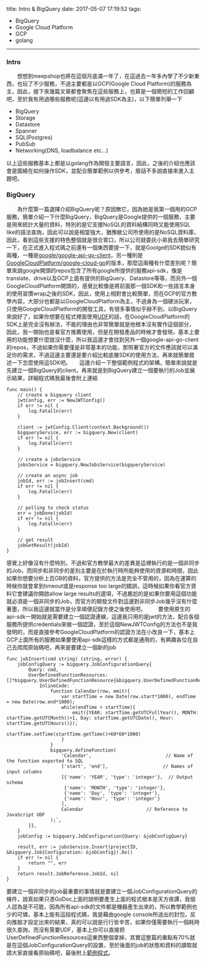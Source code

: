 title: Intro & BigQuery
date: 2017-05-07 17:19:52
tags:
- BigQuery
- Google Cloud Platform
- GCP
- golang
---
### Intro
　　想想到meepshop也將在這個月底滿一年了，在這過去一年多內學了不少新東西，也玩了不少服務，不過主要都是以GCP(Google Cloud Platform)的服務為主，因此，接下來幾篇文章都會聚焦在這些服務上，也算是一個簡短的工作回顧吧，至於我有用過哪些服務呢(這邊以有用過SDK為主)，以下簡單列舉一下
  - BigQuery
  - Storage
  - Datastore
  - Spanner
  - SQL(Postgres)
  - PubSub
  - Networking(DNS, loadbalance etc...)   

以上這些服務基本上都是以golang作為開發主要語言，因此，之後的介紹也應該會是圍繞在如何操作SDK，並配合簡單範例以供參考，廢話不多說直接來進入主題吧。

### BigQuery
　　為什麼第一篇選擇介紹BigQuery呢？原因無它，因為她是我第一個用的GCP服務，簡單介紹一下什麼BigQuery，BigQuery是Google提供的一個服務，主要是用來統計大量的資料，特別的是它支援NoSQL的資料結構同時又能使用SQL like的語法查詢，因此可以說是相當強大，猶豫敝公司所使用的是NoSQL資料庫，因此，看到這些支援的特色整個就是很合胃口，所以公司就委託小弟我去簡單研究一下，在正式進入程式碼之前還有一個東西要提一下，就是Goolge的SDK貌似有兩種，一種是[google/google-api-go-client](https://github.com/GoogleCloudPlatform/google-cloud-go)，另一種則是[GoogleCloudPlatform/google-cloud-go](https://github.com/google/google-api-go-client)的版本，那麼這兩種有什麼差別呢？簡單來說google開頭的repos包含了所有google所提供的服務api-sdk，像是translate、drive以及GCP上面有提供的BigQuery、Datastore等等，而另外一個GoogleCloudPlatform開頭的，感覺比較像是將前面那一個SDK和一些語言本身的使用習慣wrap之後的SDK，因此，使用上相對會比較簡單，而在GCP的官方教學內容，大部分也都是以GoogleCloudPlatform為主，不過身為一個硬派玩家，只使用GoogleCloudPlatform的開發工具，有很多事情似乎辦不到，以BigQuery來說好了，如果你想要在程式裡面使用[UDF](https://cloud.google.com/bigquery/docs/reference/standard-sql/user-defined-functions)的話，在GoogleCloudPlatform的SDK上是完全沒有辦法，不能的理由也非常簡單就是他根本沒有實作這個部分，因此，我一開始也是看官方推薦使用，但是在開發產品的時候才會發現，基本上要用的功能想要什麼就沒什麼，所以我這邊才會找到另外一個google-api-go-client的repos，不過如果你需要僅是非常基本的功能，那照著官方的文件應該就可以滿足你的需求，不過這邊主要還是要介紹比較底層SDK的使用方法，再來就簡單敘述一下怎麼使用這SDK吧。
  　
   這邊介紹一下整個範例程式的架構，簡單來說就是先建立一個BigQuery的client，再來就是到BigQuery建立一個要執行的Job並展示結果，詳細程式碼我最後會附上連結
```
func main() {
	// create a bigquery client
	jwtConfig, err := NewJWTConfig()
	if err != nil {
		log.Fatalln(err)
	}

	client := jwtConfig.Client(context.Background())
	bigqueryService, err := bigquery.New(client)
	if err != nil {
		log.Fatalln(err)
	}

	// create a jobsService
	jobsService = bigquery.NewJobsService(bigqueryService)

	// create an async job
	jobId, err := jobInsert(cmd)
	if err != nil {
		log.Fatalln(err)
	}

	// polling to check status
	err = jobDone(jobId)
	if err != nil {
		log.Fatalln(err)
	}

	// get result
	jobGetResult(jobId)
}
```
感覺上好像沒有什麼特別，不過和官方教學最大的差異是這裡執行的是一個非同步的Job，而同步和非同步的差別主要是在於執行時所能夠使用的資源和時間，因此如果你想要分析上百GB的資料，官方提供的方法是完全不管用的，因為在運算的時候你就會拿到timeout或是response too large的錯誤，這時候如果你看官方資料它會建議你開啟allow large results的選項，不過尷尬的是如果你要用這個功能就必須是一個非同步的Job，而官方的開發文件對這邊對非同步Job幾乎沒有什麼著墨，所以我這邊就當作是分享順便記錄方便之後使用吧。
　　要使用原生的api-sdk一開始就是需要建立一個認證連線，這邊我只用的是jwt的方法，配合各個服務所提供credentials來做一個認證，至於這個NewJWTConfig的方法也不是我發明的，而是直接參考GoogleCloudPlatform的認證方法在小改良一下，基本上GCP上面所有的服務如果要使用api-sdk這樣的方式都是通用的，有興趣各位在自己去爬爬原始碼吧，再來是要建立一個新的job
```
func jobInsert(cmd string) (string, error) {
	jobConfigQuery := bigquery.JobConfigurationQuery{
		Query: cmd,
		UserDefinedFunctionResources: []*bigquery.UserDefinedFunctionResource{&bigquery.UserDefinedFunctionResource{
			InlineCode: `
				function Calendar(row, emit){
					var startTime = new Date(row.start*1000), endTime = new Date(row.end*1000);
					while(endTime > startTime){
						emit({YEAR: startTime.getUTCFullYear(), MONTH: startTime.getUTCMonth()+1, Day: startTime.getUTCDate(), Hour: startTime.getUTCHours()});
						startTime.setTime(startTime.getTime()+60*60*1000)
					}
				}
				bigquery.defineFunction(
					'Calendar',                           // Name of the function exported to SQL
					['start', 'end'],                    // Names of input columns
					[{'name': 'YEAR', 'type': 'integer'},  // Output schema
					 {'name': 'MONTH', 'type': 'integer'},
					 {'name': 'Day', 'type': 'integer'},
					 {'name': 'Hour', 'type': 'integer'}
					],
					Calendar                       // Reference to JavaScript UDF
				);`,
		}},
	}
	jobConfig := bigquery.JobConfiguration{Query: &jobConfigQuery}

	result, err := jobsService.Insert(projectID, &bigquery.Job{Configuration: &jobConfig}).Do()
	if err != nil {
		return "", err
	}
	return result.JobReference.JobId, nil
}
```
要建立一個非同步的job最重要的事情就是要建立一個JobConfigurationQuery的條件，說真如果只憑GoDoc上面的說明要產生上面的程式根本是天方夜譚，我個人認為是不可能，因為所有api-sdk的文件都是機器產生出來的，所以教學範例也少的可憐，基本上能有這段程式碼，我是藉由google console所送出的封包，反向推敲才設定出來的結果，真的可以說是行行皆辛苦，如果你僅需要執行一個耗時很久查詢，而沒有需要UDF，基本上你可以直接把UserDefinedFunctionResources這東西整個拿掉，其實這整篇的重點有70%就是在這個JobConfigurationQuery的設置，至於後面的job的狀態和資料的讀取就請大家直接看原始碼吧，最後附上[範例程式](https://github.com/lbeeon/demo-bigquery)。